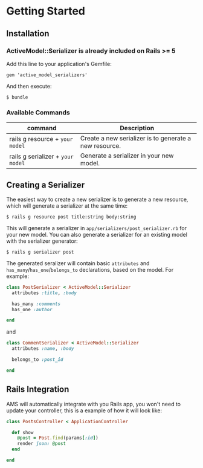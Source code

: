 # Getting Started

## Installation

### ActiveModel::Serializer is already included on Rails >= 5

Add this line to your application's Gemfile:

```
gem 'active_model_serializers'
```

And then execute:

```
$ bundle
```
### Available Commands

|command                               |Description                                                 |
|--------------------------------------|------------------------------------------------------------|
| rails g resource + `your model`      | Create a new serializer is to generate a new resource.     |
| rails g serializer + `your model`    | Generate a serializer in  your new model.                  |

## Creating a Serializer

The easiest way to create a new serializer is to generate a new resource, which
will generate a serializer at the same time:

```
$ rails g resource post title:string body:string
```

This will generate a serializer in `app/serializers/post_serializer.rb` for
your new model. You can also generate a serializer for an existing model with
the serializer generator:

```
$ rails g serializer post
```

The generated seralizer will contain basic `attributes` and
`has_many`/`has_one`/`belongs_to` declarations, based on the model. For example:

```ruby
class PostSerializer < ActiveModel::Serializer
  attributes :title, :body

  has_many :comments
  has_one :author

end
```

and

```ruby
class CommentSerializer < ActiveModel::Serializer
  attributes :name, :body

  belongs_to :post_id

end
```

## Rails Integration

AMS will automatically integrate with you Rails app, you won't need to update your controller, this is a example of how it will look like:

```ruby
class PostsController < ApplicationController

  def show
    @post = Post.find(params[:id])
    render json: @post
  end

end
```

